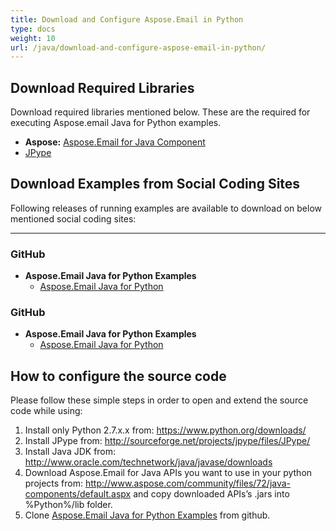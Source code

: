 ```yaml
---
title: Download and Configure Aspose.Email in Python
type: docs
weight: 10
url: /java/download-and-configure-aspose-email-in-python/
---
```



## **Download Required Libraries**
Download required libraries mentioned below. These are the required for executing Aspose.email Java for Python examples.

- **Aspose:** [Aspose.Email for Java Component](http://www.aspose.com/community/files/72/java-components/aspose.email-for-java/default.aspx)
- [JPype](https://pypi.python.org/pypi/JPype1)
## **Download Examples from Social Coding Sites**


Following releases of running examples are available to download on below mentioned social coding sites:

-----
### **GitHub**
- **Aspose.Email Java for Python Examples**
  - [Aspose.Email Java for Python](https://github.com/aspose-email/Aspose.Email-for-Java/releases/tag/Aspose.Email_Java_for_Python-v1.0)
### **GitHub**
- **Aspose.Email Java for Python Examples**
  - [Aspose.Email Java for Python](http://asposeemailjavapython.codeplex.com/releases)
## **How to configure the source code**
Please follow these simple steps in order to open and extend the source code while using:

1. Install only Python 2.7.x.x from: <https://www.python.org/downloads/>
2. Install JPype from: <http://sourceforge.net/projects/jpype/files/JPype/>
3. Install Java JDK from: <http://www.oracle.com/technetwork/java/javase/downloads>
4. Download Aspose.Email for Java APIs you want to use in your python projects from: <http://www.aspose.com/community/files/72/java-components/default.aspx> and copy downloaded APIs’s .jars into %Python%/lib folder.
5. Clone [Aspose.Email Java for Python Examples](https://github.com/aspose-email/Aspose.Email-for-Java/tree/master/Plugins/Aspose.Email-for-Java_for_Python) from github.
